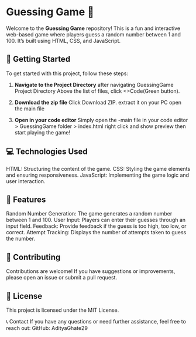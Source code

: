 # Guessing Game 🎯

Welcome to the **Guessing Game** repository! This is a fun and interactive web-based game where players guess a random number between 1 and 100. It’s built using HTML, CSS, and JavaScript.

## 🚀 Getting Started

To get started with this project, follow these steps:

1. **Navigate to the Project Directory**
after navigating GuessingGame Project Directory
Above the list of files, click  <>Code(Green button).

2. **Download the zip file**
   Click  Download ZIP.
   extract it on your PC
  open the main file 

3. **Open in your code editor**
Simply open the -main file in your code editor > GuessingGame folder > index.html right click and show preview then start playing the game!
   

## 💻 Technologies Used
HTML: Structuring the content of the game.
CSS: Styling the game elements and ensuring responsiveness.
JavaScript: Implementing the game logic and user interaction.

## 🎨 Features
Random Number Generation: The game generates a random number between 1 and 100.
User Input: Players can enter their guesses through an input field.
Feedback: Provide feedback if the guess is too high, too low, or correct.
Attempt Tracking: Displays the number of attempts taken to guess the number.
 
## 🌟 Contributing
Contributions are welcome! If you have suggestions or improvements, please open an issue or submit a pull request.

## 📝 License
This project is licensed under the MIT License.

📞 Contact
If you have any questions or need further assistance, feel free to reach out:
GitHub: AdityaGhate29

